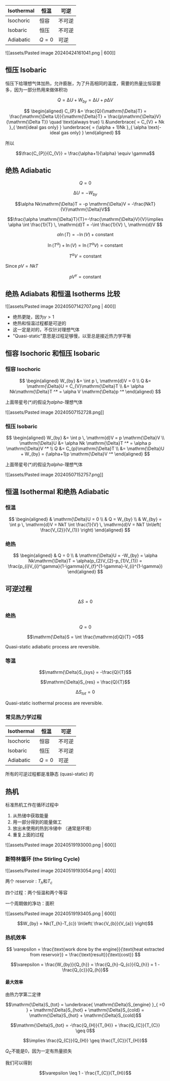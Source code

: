 
| Isothermal | 恒温    | 可逆  |
| ---------- | ----- | --- |
| Isochoric  | 恒容    | 不可逆 |
| Isobaric   | 恒压    | 不可逆 |
| Adiabatic  | $Q=0$ | 可逆  |

![[assets/Pasted image 20240424161041.png | 600]]

## 恒压 Isobaric

恒压下给理想气体加热，允许膨胀，为了升高相同的温度，需要的热量比恒容要多，因为一部分热用来做体积功

$$Q = \mathrm{\Delta}U + W_{by} = \mathrm{\Delta}U + p \mathrm{\Delta}V$$

$$
\begin{aligned}
C_{P} &= \frac{Q}{\mathrm{\Delta}T} = \frac{\mathrm{\Delta U}}{\mathrm{\Delta}T} + \frac{p\mathrm{\Delta}V}{\mathrm{\Delta T}} \quad \text{always true} \\
&\underbrace{ = C_{V} + Nk }_{ \text{ideal gas only} } \underbrace{ = (\alpha + 1)Nk }_{ \alpha \text{-ideal gas only} }
\end{aligned}
$$

所以

$$\frac{C_{P}}{C_{V}} = \frac{\alpha+1}{\alpha} \equiv \gamma$$

## 绝热 Adiabatic

$$Q = 0$$

$$\mathrm{\Delta}U = - W_{by}$$

$$\alpha Nk\mathrm{\Delta}T = -p \mathrm{\Delta}V = -\frac{NkT}{V}\mathrm{\Delta}V$$

$$\frac{\alpha \mathrm{\Delta}T}{T}=-\frac{\mathrm{\Delta}V}{V}\implies \alpha \int \frac{1}{T} \, \mathrm{d}T = -\int \frac{1}{V} \, \mathrm{d}V  $$

$$\alpha \ln(T) = -\ln(V) + \text{constant}$$

$$\ln(T^\alpha)+\ln(V) = \ln(T^\alpha V) = \text{constant}$$

$$T^\alpha V = \text{constant}$$

Since $pV = NkT$

$$pV^\gamma = \text{constant}$$

## 绝热 Adiabats 和恒温 Isotherms 比较

![[assets/Pasted image 20240507142707.png | 400]]

- 绝热更陡，因为$\gamma>1$
- 绝热和恒温过程都是可逆的
- 这一定是对的，不仅针对理想气体
- "Quasi-static"意思是过程足够慢，以至总是接近热力学平衡

## 恒容 Isochoric 和恒压 Isobaric

### 恒容 Isochoric

$$
\begin{aligned}
W_{by} &= \int p \, \mathrm{d}V = 0 \\
Q &= \mathrm{\Delta}U = C_{V}\mathrm{\Delta}T \\
&= \alpha Nk\mathrm{\Delta}T ^* = \alpha V \mathrm{\Delta}p ^*
\end{aligned}
$$

上面带星号($*$)的假设为$alpha$-理想气体

![[assets/Pasted image 20240507152728.png]]

### 恒压 Isobaric

$$
\begin{aligned}
W_{by} &= \int p \, \mathrm{d}V = p \mathrm{\Delta}V \\
\mathrm{\Delta}U &= \alpha Nk \mathrm{\Delta}T ^* = \alpha p \mathrm{\Delta}V ^* \\
Q &= C_{p}\mathrm{\Delta}T \\
&= \mathrm{\Delta}U + W_{by} = (\alpha+1)p \mathrm{\Delta}V ^*
\end{aligned}
$$

上面带星号($*$)的假设为$alpha$-理想气体

![[assets/Pasted image 20240507152757.png]]

## 恒温 Isothermal 和绝热 Adiabatic

### 恒温

$$
\begin{aligned}
& \mathrm{\Delta}U = 0 \\
& Q = W_{by} \\
& W_{by} = \int p \, \mathrm{d}V = NkT \int \frac{1}{V} \, \mathrm{d}V  = NkT \ln\left( \frac{V_{2}}{V_{1}} \right)
\end{aligned}
$$

### 绝热

$$
\begin{aligned}
& Q = 0 \\
& \mathrm{\Delta}U = -W_{by} = \alpha Nk\mathrm{\Delta}T = \alpha(p_{2}V_{2}-p_{1}V_{1}) = \frac{p_{i}V_{i}^\gamma}{1-\gamma}(V_{f}^{1-\gamma}-V_{i}^{1-\gamma})
\end{aligned}
$$

## 可逆过程

$$\mathrm{\Delta}S = 0$$

### 绝热

$$Q = 0$$

$$\mathrm{\Delta}S = \int \frac{\mathrm{d}Q}{T} =0$$

Quasi-static adiabatic process are reversible.

### 等温

$$\mathrm{\Delta}S_{sys} = -\frac{Q}{T}$$

$$\mathrm{\Delta}S_{res} = \frac{Q}{T}$$

$$\mathrm{\Delta}S_{tot} = 0$$

Quasi-static isothermal process are reversible.

### 常见热力学过程

| Isothermal | 恒温    | 可逆  |
| ---------- | ----- | --- |
| Isochoric  | 恒容    | 不可逆 |
| Isobaric   | 恒压    | 不可逆 |
| Adiabatic  | $Q=0$ | 可逆  |

所有的可逆过程都是准静态 (quasi-static) 的

## 热机

标准热机工作在循环过程中

1. 从热储中获取能量
2. 用一部分得到的能量做工
3. 放出未使用的热到冷储中 （通常是环境）
4. 重复上面的过程

![[assets/Pasted image 20240519193000.png | 600]]

### 斯特林循环 (the Stirling Cycle)

![[assets/Pasted image 20240519193054.png | 400]]

两个 reservoir : $T_h$和$T_c$

四个过程：两个恒温和两个等容

一个周期做的净功：面积

![[assets/Pasted image 20240519193405.png | 600]]

$$W_{by} = Nk(T_{h}-T_{c}) \ln\left( \frac{V_{b}}{V_{a}} \right)$$

### 热机效率

$$
\varepsilon = \frac{\text{work done by the engine}}{\text{heat extracted from reservoir}} = \frac{\text{result}}{\text{cost}}
$$

$$\varepsilon = \frac{W_{by}}{Q_{h}} = \frac{Q_{h}-Q_{c}}{Q_{h}} = 1 - \frac{Q_{c}}{Q_{h}}$$

#### 最大效率

由热力学第二定律

$$\mathrm{\Delta}S_{tot} = \underbrace{ \mathrm{\Delta}S_{engine} }_{ =0 } + \mathrm{\Delta}S_{hot} + \mathrm{\Delta}S_{cold} = \mathrm{\Delta}S_{hot} + \mathrm{\Delta}S_{cold}$$

$$\mathrm{\Delta}S_{tot} = -\frac{Q_{H}}{T_{H}} + \frac{Q_{C}}{T_{C}} \geq 0$$

$$\implies \frac{Q_{C}}{Q_{H}} \geq \frac{T_{C}}{T_{H}}$$

$Q_{C}$不能是$0$，因为一定有热量损失

我们可以得到

$$\varepsilon \leq 1 - \frac{T_{C}}{T_{H}}$$